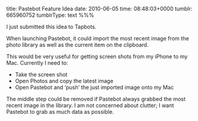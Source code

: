 title: Pastebot Feature Idea
date: 2010-06-05
time: 08:48:03+0000
tumblr: 665960752
tumblrType: text
%%%

I just submitted this idea to Tapbots. 

When launching Pastebot, it could import the most recent image from the photo library as well as the current item on the clipboard. 

This would be very useful for getting screen shots from my iPhone to my Mac. Currently I need to:

- Take the screen shot
- Open Photos and copy the latest image
- Open Pastebot and ‘push’ the just imported image onto my Mac

The middle step could be removed if Pastebot always grabbed the most recent image in the library. I am not concerned about clutter; I want Pastebot to grab as much data as possible. 
